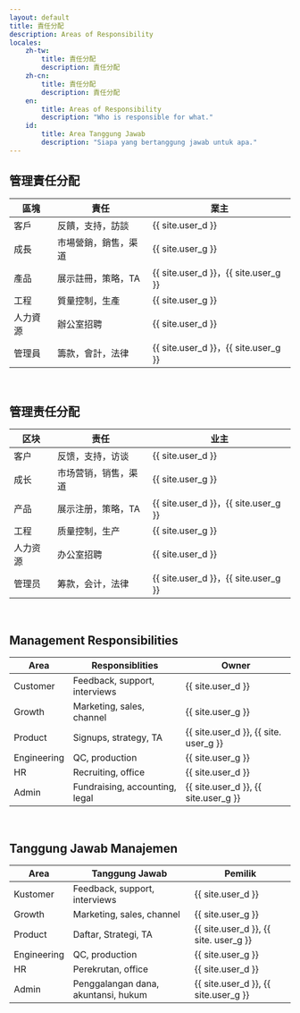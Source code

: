 ```yaml
---
layout: default
title: 責任分配
description: Areas of Responsibility
locales:
    zh-tw:
        title: 責任分配
        description: 責任分配
    zh-cn:
        title: 責任分配
        description: 責任分配
    en:
        title: Areas of Responsibility
        description: "Who is responsible for what."
    id:
        title: Area Tanggung Jawab
        description: "Siapa yang bertanggung jawab untuk apa."
---
```


<a name="zh-tw"></a>

## 管理責任分配

|區塊|責任|業主|
| --- | --- | --- |
|客戶|反饋，支持，訪談| {{ site.user_d }} |
|成長|市場營銷，銷售，渠道| {{ site.user_g }} |
|產品|展示註冊，策略，TA | {{ site.user_d }}，{{ site.user_g }} |
|工程|質量控制，生產| {{ site.user_g }} |
|人力資源|辦公室招聘| {{ site.user_d }} |
|管理員|籌款，會計，法律| {{ site.user_d }}，{{ site.user_g }} |

<br>

<a name="zh-cn"></a>

## 管理责任分配

|区块|责任|业主|
| --- | --- | --- |
|客户|反馈，支持，访谈| {{ site.user_d }} |
|成长|市场营销，销售，渠道| {{ site.user_g }} |
|产品|展示注册，策略，TA | {{ site.user_d }}，{{ site.user_g }} |
|工程|质量控制，生产| {{ site.user_g }} |
|人力资源|办公室招聘| {{ site.user_d }} |
|管理员|筹款，会计，法律| {{ site.user_d }}，{{ site.user_g }} |

<br>

<a name="en"></a>

## Management Responsibilities

| Area | Responsiblities | Owner |
| --- | --- | --- |
| Customer | Feedback, support, interviews | {{ site.user_d }} |
| Growth | Marketing, sales, channel | {{ site.user_g }} |
| Product | Signups, strategy, TA | {{ site.user_d }}, {{ site. user_g }} |
| Engineering | QC, production | {{ site.user_g }} |
| HR | Recruiting, office | {{ site.user_d }} |
| Admin | Fundraising, accounting, legal | {{ site.user_d }}, {{ site.user_g }} |

<br>

<a name="id"></a>

## Tanggung Jawab Manajemen

| Area | Tanggung Jawab | Pemilik |
| --- | --- | --- |
| Kustomer | Feedback, support, interviews | {{ site.user_d }} |
| Growth | Marketing, sales, channel | {{ site.user_g }} |
| Product | Daftar, Strategi, TA | {{ site.user_d }}, {{ site. user_g }} |
| Engineering | QC, production | {{ site.user_g }} |
| HR | Perekrutan, office | {{ site.user_d }} |
| Admin | Penggalangan dana, akuntansi, hukum | {{ site.user_d }}, {{ site.user_g }} |